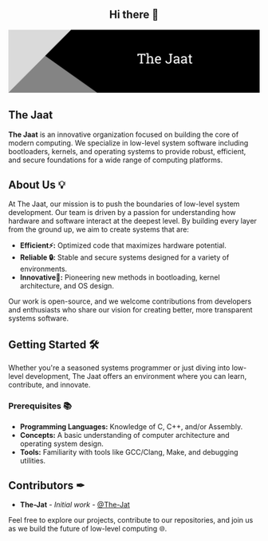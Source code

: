 <h2 align="center">Hi there 👋</h2>

![Organization Banner](./assets/Banner.png)

## The Jaat
**The Jaat** is an innovative organization focused on building the core of modern computing. We specialize in low-level system software including bootloaders, kernels, and operating systems to provide robust, efficient, and secure foundations for a wide range of computing platforms.

## About Us 💡

At The Jaat, our mission is to push the boundaries of low-level system development. Our team is driven by a passion for understanding how hardware and software interact at the deepest level. By building every layer from the ground up, we aim to create systems that are:

- **Efficient⚡:** Optimized code that maximizes hardware potential.
- **Reliable 🔒:** Stable and secure systems designed for a variety of environments.
- **Innovative🌟:** Pioneering new methods in bootloading, kernel architecture, and OS design.

Our work is open-source, and we welcome contributions from developers and enthusiasts who share our vision for creating better, more transparent systems software.

## Getting Started 🛠️

Whether you're a seasoned systems programmer or just diving into low-level development, The Jaat offers an environment where you can learn, contribute, and innovate.

### Prerequisites 📚

- **Programming Languages:** Knowledge of C, C++, and/or Assembly.
- **Concepts:** A basic understanding of computer architecture and operating system design.
- **Tools:** Familiarity with tools like GCC/Clang, Make, and debugging utilities.

## Contributors ✒
- **The-Jat** - _Initial work_ - [@The-Jat](https://github.com/The-Jat)

Feel free to explore our projects, contribute to our repositories, and join us as we build the future of low-level computing 🌐.
